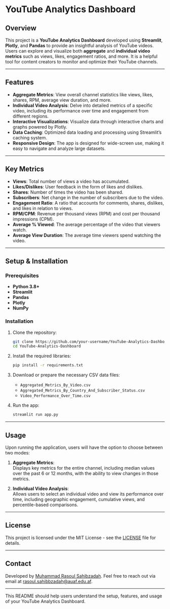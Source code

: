 # YouTube Analytics Dashboard

## Overview

This project is a **YouTube Analytics Dashboard** developed using **Streamlit**, **Plotly**, and **Pandas** to provide an insightful analysis of YouTube videos. Users can explore and visualize both **aggregate** and **individual video metrics** such as views, likes, engagement ratios, and more. It is a helpful tool for content creators to monitor and optimize their YouTube channels.

---

## Features

- **Aggregate Metrics**: View overall channel statistics like views, likes, shares, RPM, average view duration, and more.
- **Individual Video Analysis**: Delve into detailed metrics of a specific video, including its performance over time and engagement from different regions.
- **Interactive Visualizations**: Visualize data through interactive charts and graphs powered by Plotly.
- **Data Caching**: Optimized data loading and processing using Streamlit’s caching system.
- **Responsive Design**: The app is designed for wide-screen use, making it easy to navigate and analyze large datasets.

---

## Key Metrics

- **Views**: Total number of views a video has accumulated.
- **Likes/Dislikes**: User feedback in the form of likes and dislikes.
- **Shares**: Number of times the video has been shared.
- **Subscribers**: Net change in the number of subscribers due to the video.
- **Engagement Ratio**: A ratio that accounts for comments, shares, dislikes, and likes in relation to views.
- **RPM/CPM**: Revenue per thousand views (RPM) and cost per thousand impressions (CPM).
- **Average % Viewed**: The average percentage of the video that viewers watch.
- **Average View Duration**: The average time viewers spend watching the video.

---

## Setup & Installation

### Prerequisites
- **Python 3.8+**  
- **Streamlit**  
- **Pandas**  
- **Plotly**  
- **NumPy**

### Installation

1. Clone the repository:
   ```bash
   git clone https://github.com/your-username/YouTube-Analytics-Dashboard.git
   cd YouTube-Analytics-Dashboard
   ```

2. Install the required libraries:
   ```bash
   pip install -r requirements.txt
   ```

3. Download or prepare the necessary CSV data files:
   - `Aggregated_Metrics_By_Video.csv`
   - `Aggregated_Metrics_By_Country_And_Subscriber_Status.csv`
   - `Video_Performance_Over_Time.csv`

4. Run the app:
   ```bash
   streamlit run app.py
   ```

---

## Usage

Upon running the application, users will have the option to choose between two modes:

1. **Aggregate Metrics**:  
   Displays key metrics for the entire channel, including median values over the past 6 or 12 months, with the ability to view changes in those metrics.

2. **Individual Video Analysis**:  
   Allows users to select an individual video and view its performance over time, including geographic engagement, cumulative views, and percentile-based comparisons.

---

## License

This project is licensed under the MIT License - see the [LICENSE](LICENSE) file for details.

---

## Contact

Developed by [Muhammad Rasoul Sahibzadah](http://www.linkedin.com/in/muhammad-rasoul-sahibzadah-b97a47218/). Feel free to reach out via email at [rasoul.sahibbzadah@auaf.edu.af](mailto:rasoul.sahibbzadah@auaf.edu.af).

--- 

This README should help users understand the setup, features, and usage of your YouTube Analytics Dashboard.
